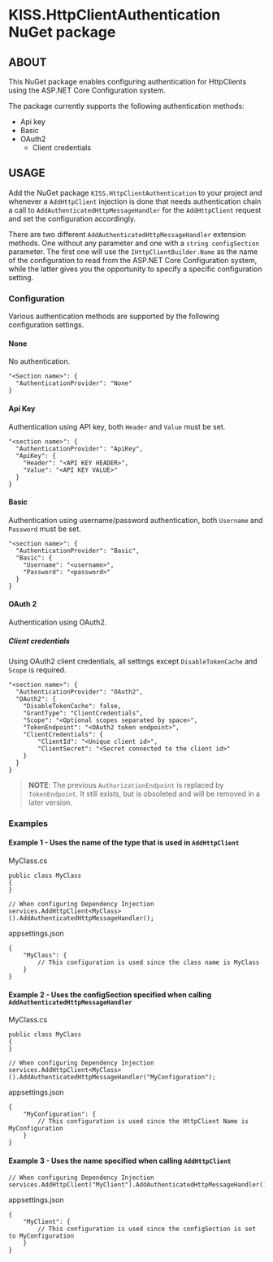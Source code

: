 # KISS.HttpClientAuthentication NuGet package

## ABOUT

This NuGet package enables configuring authentication for HttpClients using the ASP.NET Core Configuration 
system.

The package currently supports the following authentication methods:
- Api key
- Basic
- OAuth2
  - Client credentials

## USAGE

Add the NuGet package `KISS.HttpClientAuthentication` to your project and whenever a 
`AddHttpClient` injection is done that needs authentication chain a call to 
`AddAuthenticatedHttpMessageHandler` for the `AddHttpClient` request and set the configuration accordingly.

There are two different `AddAuthenticatedHttpMessageHandler` extension methods. One without any parameter
and one with a `string configSection` parameter. The first one will use the `IHttpClientBuilder.Name`
as the name of the configuration to read from the ASP.NET Core Configuration system, while the latter gives
you the opportunity to specify a specific configuration setting.

### Configuration

Various authentication methods are supported by the following configuration settings.

#### None

No authentication.

```
"<Section name>": {
  "AuthenticationProvider": "None"
}
```

#### Api Key

Authentication using API key, both `Header` and `Value` must be set.

```
"<section name>": {
  "AuthenticationProvider": "ApiKey",
  "ApiKey": {
    "Header": "<API KEY HEADER>",
    "Value": "<API KEY VALUE>"
  }
}
```

#### Basic

Authentication using username/password authentication, both `Username` and `Password` must be set.

```
"<section name>": {
  "AuthenticationProvider": "Basic",
  "Basic": {
    "Username": "<username>",
    "Password": "<password>"
  }
}
```

#### OAuth 2

Authentication using OAuth2.

##### Client credentials

Using OAuth2 client credentials, all settings except `DisableTokenCache` and `Scope` is required.

```
"<section name>": {
  "AuthenticationProvider": "OAuth2",
  "OAuth2": {
    "DisableTokenCache": false,
    "GrantType": "ClientCredentials",
    "Scope": "<Optional scopes separated by space>",
    "TokenEndpoint": "<OAuth2 token endpoint>",
    "ClientCredentials": {
        "ClientId": "<Unique client id>",
        "ClientSecret": "<Secret connected to the client id>"
    }
  }
}
```

> **NOTE**: The previous `AuthorizationEndpoint` is replaced by `TokenEndpoint`. It still exists,
but is obsoleted and will be removed in a later version.

### Examples

#### Example 1 - Uses the name of the type that is used in `AddHttpClient`

MyClass.cs
```
public class MyClass
{
}
```

```
// When configuring Dependency Injection
services.AddHttpClient<MyClass>().AddAuthenticatedHttpMessageHandler();
```

appsettings.json
```
{
    "MyClass": {
        // This configuration is used since the class name is MyClass
    }
}
```

#### Example 2 - Uses the configSection specified when calling `AddAuthenticatedHttpMessageHandler`

MyClass.cs
```
public class MyClass
{
}
```
```
// When configuring Dependency Injection
services.AddHttpClient<MyClass>().AddAuthenticatedHttpMessageHandler("MyConfiguration");
```

appsettings.json
```
{
    "MyConfiguration": {
        // This configuration is used since the HttpClient Name is MyConfiguration
    }
}
```

#### Example 3 - Uses the name specified when calling `AddHttpClient`

```
// When configuring Dependency Injection
services.AddHttpClient("MyClient").AddAuthenticatedHttpMessageHandler();
```

appsettings.json
```
{
    "MyClient": {
        // This configuration is used since the configSection is set to MyConfiguration
    }
}
```
